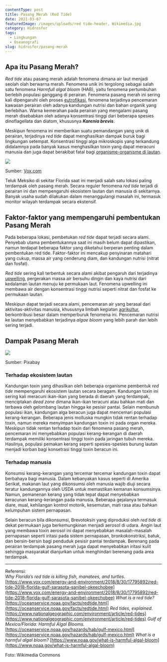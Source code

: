 ```yaml
---
contentType: post
title: Pasang Merah (Red Tide)
date: 2021-03-07
featuredImage: /images/uploads/red tide-header, Wikimedia.jpg
category: Hidrosfer
tags:
  - Lingkungan
  - Oseanografi
slug: hidrosfer/pasang-merah
---
```


## Apa itu Pasang Merah?

_Red tide_ atau pasang merah adalah fenomena dimana air laut menjadi seolah olah berwarna merah. Fenomena unik ini tergolong sebagai salah satu fenomena _Harmfull algal bloom_ (HAB), yaitu fenomena pertumbuhan berlebih populasi ganggang di perairan. Fenomena pasang merah ini sering kali dipengaruhi oleh proses [eutrofikasi](https://supergeografi.com/biosfer/eutrofikasi/), fenomena terjadinya pencemaran kawasan perairan oleh adanya kandungan nutrisi dan bahan organik yang berlebihan. Warna kemerahan pada perairan yang mengalami pasang merah disebabkan oleh adanya konsentrasi tinggi dari beberapa spesies dinoflagellata dan diatom, khususnya **_Karenia brevis_**.

Meskipun fenomena ini memberikan suatu pemandangan yang unik di perairan, terjadinya _red tide_ dapat menghasilkan dampak buruk bagi lingkungan setempat. Konsentrasi tinggi alga mikroskopis yang terkandung didalamnya pada banyak kasus menghasilkan toxin yang dapat meracuni manusia dan juga dapat berakibat fatal bagi [organisme-organisme di lautan](https://supergeografi.com/hidrosfer/organisme-akuatik/).

![](images/uploads/red-tide-florida-Vox-1-1024x868.jpg)

Sumber: [Vox.com](http://vox.com/)

Teluk Meksiko di sekitar Florida saat ini menjadi salah satu lokasi paling terdampak oleh pasang merah. Secara reguler fenomena _red tide_ terjadi di perairan ini dan mempengaruhi ekosistem lautan dan manusia di sekitarnya. Banyak usaha sudah dilakukan dalam menanggulangi masalah ini, termasuk monitor wilayah terdampak secara ekstensif.

## Faktor-faktor yang mempengaruhi pembentukan Pasang Merah

Pada beberapa lokasi, pembetukan _red tide_ dapat terjadi secara alami. Penyebab utama pembentukannya saat ini masih belum dapat dipastikan, namun terdapat beberapa faktor yang diketahui berperan penting dalam pembentukan red tide. Faktor-faktor ini mencakup penyinaran matahari yang cukup, massa air yang cenderung diam, dan kandungan nutrisi (nitrat dan fosfat).

_Red tide_ sering kali terbentuk secara alami akibat pengaruh dari terjadinya [upwelling](https://supergeografi.com/hidrosfer/upwelling/), pergerakan massa air bersuhu dingin dan kaya nutrisi dari kedalaman lautan menuju ke permukaan laut. Fenomena upwelling ini membawa air dengan konsentrasi tinggi nutrisi seperti nitrat dan fosfat ke permukaan lautan.

Meskipun dapat terjadi secara alami, pencemaran air yang berasal dari aktivitas-aktivitas manusia, khususnya limbah kegiatan [agrikultur](https://supergeografi.com/biosfer/agrikultur/), berkontribusi besar dalam memperburuk fenomena ini. Pencemaran nutrisi ke lautan menyebabkan terjadinya _algae bloom_ yang lebih parah dan lebih sering terjadi.

## Dampak Pasang Merah

![](images/uploads/red-tide-dead-fish-in-beaches-Pixabay-1024x682.jpg)

Sumber: Pixabay

### Terhadap ekosistem lautan

Kandungan toxin yang dihasilkan oleh beberapa organisme pembentuk _red tide_ mempengaruhi ekosistem lautan secara beragam. Kandungan toxin ini sering kali meracuni ikan-ikan yang berada di daerah yang terdampak, menciptakan _dead zone_ dimana ikan-ikan teracuni atau bahkan mati dan terbawa oleh gelombang lautan hingga ke pesisir pantai. Selain membunuh populasi ikan, kandungan alga beracun juga dapat mencemari populasi kerang-kerangan. Beberapa jenis molluska mungkin tidak rentan terhadap toxin, namun mereka menyimpan kandungan toxin ini pada organ mereka. Meskipun tidak rentan terhadap toxin dari fenomena pasang merah, pencemaran ini menyebabkan populasi kerang-kerangan di daerah terdampak memiliki konsentrasi tinggi toxin pada jaringan tubuh mereka. Hasilnya, populasi pemakan kerang seperti spesies-spesies burung lautan menjadi korban bagi konsetrasi tinggi toxin beracun ini.

### Terhadap manusia

Konsumsi kerang-kerangan yang tercemar tercemar kandungan toxin dapat berbahaya bagi manusia. Dalam kebanyakan kasus seperti di Amerika Serikat, makanan laut yang dikonsumsi oleh manusia wajib diuji secara teratur kandungannya oleh USDA untuk memastikan kemanan konsumsinya. Namun, pemanenan kerang yang tidak tepat dapat menyebabkan keracunan kerang-kerangan pada manusia. Beberapa gejalanya termasuk diare, mual, kehilangan kontrol motorik, kesemutan, mati rasa atau bahkan kelumpuhan sistem pernapasan.

Selain beracun bila dikonsumsi, Brevotoksin yang diproduksi oleh _red tide_ di dekat permukaan juga berkemungkinan menjadi aerosol di udara. Angin laut yang membawa toxin aerosol ini dapat menyebabkan masalah-masalah pernapasan seperti iritasi pada sistem pernapasan, bronkokonstriksi, batuk, dan bersin-bersin bagi penduduk pesisir pantai terdampak. Berenang pada perairan terdampak pasang merah juga dapat menyebabkan iritasi kulit sehingga masyarakat dianjurkan untuk menghindari berenang pada area terdampak.

* * *

Referensi:  
_Why Florida’s red tide is killing fish, manatees, and turtles._ [https://www.vox.com/energy-and-environment/2018/8/30/17795892/red-tide-2018-florida-gulf-sarasota-sanibel-okeechobee](https://www.vox.com/energy-and-environment/2018/8/30/17795892/red-tide-2018-florida-gulf-sarasota-sanibel-okeechobee) _What is a red tide?_ [https://oceanservice.noaa.gov/facts/redtide.html](https://oceanservice.noaa.gov/facts/redtide.html) _Red tides, explained._ [https://www.nationalgeographic.com/environment/article/red-tides](https://www.nationalgeographic.com/environment/article/red-tides) _Gulf of Mexico/Florida: Harmful Algal Blooms._ [https://oceanservice.noaa.gov/hazards/hab/gulf-mexico.html](https://oceanservice.noaa.gov/hazards/hab/gulf-mexico.html) _What is a harmful algal bloom?_ [https://www.noaa.gov/what-is-harmful-algal-bloom](https://www.noaa.gov/what-is-harmful-algal-bloom)

Foto: Wikimedia Commons
